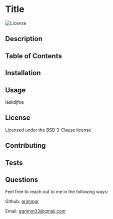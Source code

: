 # Title
  ![License](https://img.shields.io/badge/License-BSD%203--Clause-blue.svg)

  ## Description
  

  ## Table of Contents

  ## Installation
  

  ## Usage
  laskdjfoe

  ## License
  Licensed under the BSD 3-Clause license.

  ## Contributing
  

  ## Tests
  

  ## Questions
  Feel free to reach out to me in the following ways:

  Github: [grimmgr](http://github.com/grimmgr)
  
  Email: [ggrimm33@gmail.com](mailto:ggrimm33@gmail.com)
  
